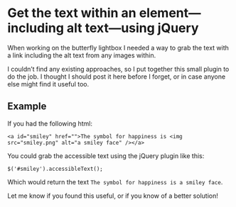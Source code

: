 # Get the text within an element—including alt text—using jQuery

When working on the butterfly lightbox I needed a way to grab the text with a link including the alt text from any images within.

I couldn’t find any existing approaches, so I put together this small plugin to do the job. I thought I should post it here before I forget, or in case anyone else might find it useful too.

## Example

If you had the following html:

    <a id="smiley" href="">The symbol for happiness is <img src="smiley.png" alt="a smiley face" /></a>

You could grab the accessible text using the jQuery plugin like this:

    $('#smiley').accessibleText();

Which would return the text `The symbol for happiness is a smiley face`.

Let me know if you found this useful, or if you know of a better solution!
